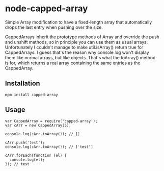 node-capped-array
=================

Simple Array modification to have a fixed-length array that automatically drops the last entry when pushing over the size.

CappedArrays inherit the prototype methods of Array and override the push and unshift methods, so in principle you can
use them as usual arrays.
Unfortunately I couldn't manage to make util.isArray() return true for CappedArrays. I guess that's the reason why
console.log won't display them like normal arrays, but like objects. That's what the toArray() method is for,
which returns a real array containing the same entries as the CappedArray.

Installation
------------

`npm install capped-array`

Usage
-----

    var CappedArray = require('capped-array');
    var cArr = new CappedArray(5);

    console.log(cArr.toArray()); // []

    cArr.push('test');
    console.log(cArr.toArray()); // ['test']

    cArr.forEach(function (el) {
      console.log(el);
    }); // test
